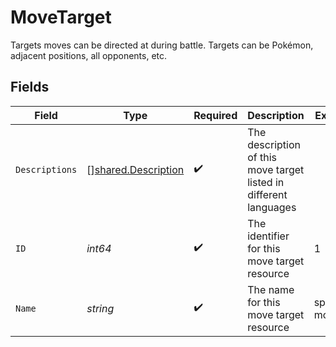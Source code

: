 # MoveTarget

Targets moves can be directed at during battle. Targets can be Pokémon, adjacent positions, all opponents, etc.


## Fields

| Field                                                             | Type                                                              | Required                                                          | Description                                                       | Example                                                           |
| ----------------------------------------------------------------- | ----------------------------------------------------------------- | ----------------------------------------------------------------- | ----------------------------------------------------------------- | ----------------------------------------------------------------- |
| `Descriptions`                                                    | [][shared.Description](../../models/shared/description.md)        | :heavy_check_mark:                                                | The description of this move target listed in different languages |                                                                   |
| `ID`                                                              | *int64*                                                           | :heavy_check_mark:                                                | The identifier for this move target resource                      | 1                                                                 |
| `Name`                                                            | *string*                                                          | :heavy_check_mark:                                                | The name for this move target resource                            | specific-move                                                     |